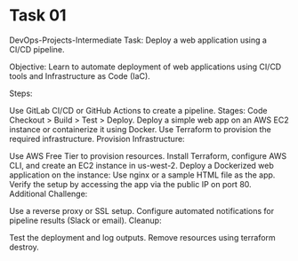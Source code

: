 # Task 01 

DevOps-Projects-Intermediate
Task: Deploy a web application using a CI/CD pipeline.

Objective: Learn to automate deployment of web applications using CI/CD tools and Infrastructure as Code (IaC).

Steps:

Use GitLab CI/CD or GitHub Actions to create a pipeline.
Stages: Code Checkout > Build > Test > Deploy.
Deploy a simple web app on an AWS EC2 instance or containerize it using Docker.
Use Terraform to provision the required infrastructure.
Provision Infrastructure:

Use AWS Free Tier to provision resources.
Install Terraform, configure AWS CLI, and create an EC2 instance in us-west-2.
Deploy a Dockerized web application on the instance:
Use nginx or a sample HTML file as the app.
Verify the setup by accessing the app via the public IP on port 80.
Additional Challenge:

Use a reverse proxy or SSL setup.
Configure automated notifications for pipeline results (Slack or email).
Cleanup:

Test the deployment and log outputs.
Remove resources using terraform destroy.

